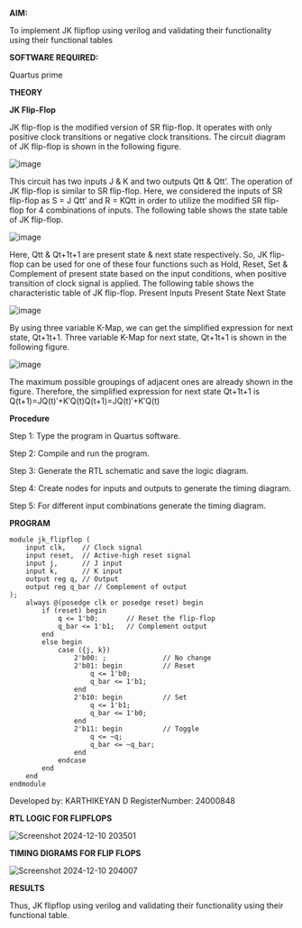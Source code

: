 **AIM:** 

To implement  JK flipflop using verilog and validating their functionality using their functional tables

**SOFTWARE REQUIRED:**

Quartus prime

**THEORY**

**JK Flip-Flop**

JK flip-flop is the modified version of SR flip-flop. It operates with only positive clock transitions or negative clock transitions. The circuit diagram of JK flip-flop is shown in the following figure.

![image](https://github.com/naavaneetha/JKFLIPFLOP-USING-IF-ELSE/assets/154305477/a649c30b-232b-4558-b188-fd6c09845180)


This circuit has two inputs J & K and two outputs Qtt & Qtt’. The operation of JK flip-flop is similar to SR flip-flop. Here, we considered the inputs of SR flip-flop as S = J Qtt’ and R = KQtt in order to utilize the modified SR flip-flop for 4 combinations of inputs. The following table shows the state table of JK flip-flop.

![image](https://github.com/naavaneetha/JKFLIPFLOP-USING-IF-ELSE/assets/154305477/c4360742-e8a8-4937-b089-c46c0433f9a3)

 
Here, Qtt & Qt+1t+1 are present state & next state respectively. So, JK flip-flop can be used for one of these four functions such as Hold, Reset, Set & Complement of present state based on the input conditions, when positive transition of clock signal is applied. The following table shows the characteristic table of JK flip-flop. Present Inputs Present State Next State
 
![image](https://github.com/naavaneetha/JKFLIPFLOP-USING-IF-ELSE/assets/154305477/6c275261-a6d5-4c37-a3a7-1e88ca11c4cd)

By using three variable K-Map, we can get the simplified expression for next state, Qt+1t+1. Three variable K-Map for next state, Qt+1t+1 is shown in the following figure.
 
![image](https://github.com/naavaneetha/JKFLIPFLOP-USING-IF-ELSE/assets/154305477/5174f41b-0ce0-4329-a372-6d1943ea6673)

The maximum possible groupings of adjacent ones are already shown in the figure. Therefore, the simplified expression for next state Qt+1t+1 is Q(t+1)=JQ(t)′+K′Q(t)Q(t+1)=JQ(t)′+K′Q(t)

**Procedure**

Step 1:  Type the program in Quartus software.

Step 2:  Compile and run the program.

Step 3:  Generate the RTL schematic and save the logic diagram.

Step 4:  Create nodes for inputs and outputs to generate the timing diagram.

Step 5:  For different input combinations generate the timing diagram.


**PROGRAM**


~~~
module jk_flipflop (
    input clk,    // Clock signal
    input reset,  // Active-high reset signal
    input j,      // J input
    input k,      // K input
    output reg q, // Output
    output reg q_bar // Complement of output
);
    always @(posedge clk or posedge reset) begin
        if (reset) begin
            q <= 1'b0;       // Reset the flip-flop
            q_bar <= 1'b1;   // Complement output
        end
        else begin
            case ({j, k})
                2'b00: ;              // No change
                2'b01: begin          // Reset
                    q <= 1'b0;
                    q_bar <= 1'b1;
                end
                2'b10: begin          // Set
                    q <= 1'b1;
                    q_bar <= 1'b0;
                end
                2'b11: begin          // Toggle
                    q <= ~q;
                    q_bar <= ~q_bar;
                end
            endcase
        end
    end
endmodule
~~~

Developed by: KARTHIKEYAN D
RegisterNumber: 24000848


**RTL LOGIC FOR FLIPFLOPS**

![Screenshot 2024-12-10 203501](https://github.com/user-attachments/assets/40bdbd31-fa74-492d-b30c-7aba6227e2c9)

**TIMING DIGRAMS FOR FLIP FLOPS**

![Screenshot 2024-12-10 204007](https://github.com/user-attachments/assets/e6efd36a-e1b0-42a7-955b-227b8bb0a026)

**RESULTS**

Thus, JK flipflop using verilog and validating their functionality using their functional table.
